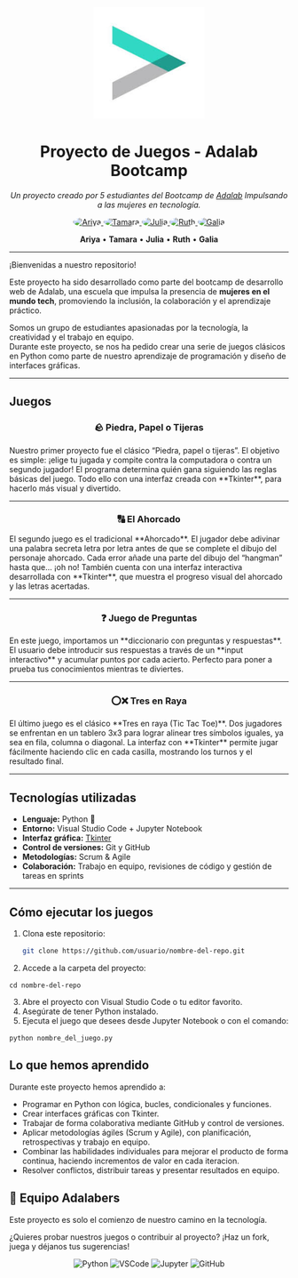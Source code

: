 <p align="center">
<img src="assets/logo-adalab.png" alt="Adalab Logo" width="200"/>
</p>

<h1 align="center"> Proyecto de Juegos - Adalab Bootcamp </h1>

<p align="center">
  <em>Un proyecto creado por 5 estudiantes del Bootcamp de <a href="https://adalab.es">Adalab</a> Impulsando a las mujeres en tecnología.</em>
  

</p>

<p align="center">
  <a href="https://github.com/ariyabritez">
    <img src="https://github.com/ariyabritez.png" width="80" height="80" style="border-radius:50%;" alt="Ariya"/>
  </a>
  <a href="https://github.com/TamDb22">
    <img src="https://github.com/TamDb22.png" width="80" height="80" style="border-radius:50%;" alt="Tamara"/>
  </a>
  <a href="https://github.com/juliaisidroj">
    <img src="https://github.com/juliaisidroj.png" width="80" height="80" style="border-radius:50%;" alt="Julia"/>
  </a>
  <a href="https://github.com/Ruthpsegovia">
    <img src="https://github.com/Ruthpsegovia.png" width="80" height="80" style="border-radius:50%;" alt="Ruth"/>
  </a>
  <a href="https://github.com/galiaisabel">
    <img src="https://github.com/galiaisabel.png" width="80" height="80" style="border-radius:50%;" alt="Galia"/>
  </a>
</p>

<p align="center">
  <b>Ariya</b> • <b>Tamara</b> • <b>Julia</b> • <b>Ruth</b> • <b>Galia</b>
</p>




---

¡Bienvenidas a nuestro repositorio! 
  
Este proyecto ha sido desarrollado como parte del bootcamp de desarrollo web de Adalab, una escuela que impulsa la presencia de **mujeres en el mundo tech**, promoviendo la inclusión, la colaboración y el aprendizaje práctico.  

Somos un grupo de estudiantes apasionadas por la tecnología, la creatividad y el trabajo en equipo.  
Durante este proyecto, se nos ha pedido crear una serie de juegos clásicos en Python como parte de nuestro aprendizaje de programación y diseño de interfaces gráficas.  

---

## Juegos 

<h3 align="center"> 🪨 Piedra, Papel o Tijeras </h3>
Nuestro primer proyecto fue el clásico “Piedra, papel o tijeras”.  
El objetivo es simple: ¡elige tu jugada y compite contra la computadora o contra un segundo jugador!  
El programa determina quién gana siguiendo las reglas básicas del juego.  
Todo ello con una interfaz creada con **Tkinter**, para hacerlo más visual y divertido.

---

<h3 align="center"> 🔠 El Ahorcado </h3>
El segundo juego es el tradicional **Ahorcado**.  
El jugador debe adivinar una palabra secreta letra por letra antes de que se complete el dibujo del personaje ahorcado.  
Cada error añade una parte del dibujo del “hangman” hasta que… ¡oh no!
También cuenta con una interfaz interactiva desarrollada con **Tkinter**, que muestra el progreso visual del ahorcado y las letras acertadas.

---

<h3 align="center">❓ Juego de Preguntas </h3>
En este juego, importamos un **diccionario con preguntas y respuestas**.  
El usuario debe introducir sus respuestas a través de un **input interactivo** y acumular puntos por cada acierto.  
Perfecto para poner a prueba tus conocimientos mientras te diviertes.

---

<h3 align="center"> ⭕❌ Tres en Raya </h3>
El último juego es el clásico **Tres en raya (Tic Tac Toe)**.  
Dos jugadores se enfrentan en un tablero 3x3 para lograr alinear tres símbolos iguales, ya sea en fila, columna o diagonal.  
La interfaz con **Tkinter** permite jugar fácilmente haciendo clic en cada casilla, mostrando los turnos y el resultado final.

---

## Tecnologías utilizadas

- **Lenguaje:** Python 🐍  
- **Entorno:** Visual Studio Code + Jupyter Notebook  
- **Interfaz gráfica:** [Tkinter](https://tkdocs.com/tutorial/index.html)  
- **Control de versiones:** Git y GitHub  
- **Metodologías:** Scrum & Agile  
- **Colaboración:** Trabajo en equipo, revisiones de código y gestión de tareas en sprints  

---

## Cómo ejecutar los juegos

1. Clona este repositorio:  
   ```bash
   git clone https://github.com/usuario/nombre-del-repo.git
2. Accede a la carpeta del proyecto:
  ```
  cd nombre-del-repo
  ```
3. Abre el proyecto con Visual Studio Code o tu editor favorito.
4. Asegúrate de tener Python instalado.
5. Ejecuta el juego que desees desde Jupyter Notebook o con el comando:
  ```
  python nombre_del_juego.py
  ```

## Lo que hemos aprendido

Durante este proyecto hemos aprendido a:

- Programar en Python con lógica, bucles, condicionales y funciones.
- Crear interfaces gráficas con Tkinter.
- Trabajar de forma colaborativa mediante GitHub y control de versiones.
- Aplicar metodologías ágiles (Scrum y Agile), con planificación, retrospectivas y trabajo en equipo.
- Combinar las habilidades individuales para mejorar el producto de forma continua, haciendo incrementos de valor en cada iteracion.
- Resolver conflictos, distribuir tareas y presentar resultados en equipo.

## 💜 Equipo Adalabers

Este proyecto es solo el comienzo de nuestro camino en la tecnología. 

¿Quieres probar nuestros juegos o contribuir al proyecto?
¡Haz un fork, juega y déjanos tus sugerencias! 

<p align="center">
  <img src="https://cdn.jsdelivr.net/gh/devicons/devicon/icons/python/python-original.svg" alt="Python" width="50" height="50"/>
  <img src="https://cdn.jsdelivr.net/gh/devicons/devicon/icons/vscode/vscode-original.svg" alt="VSCode" width="50" height="50"/>
  <img src="https://cdn.jsdelivr.net/gh/devicons/devicon/icons/jupyter/jupyter-original.svg" alt="Jupyter" width="50" height="50"/>
  <img src="https://cdn.jsdelivr.net/gh/devicons/devicon/icons/github/github-original.svg" alt="GitHub" width="50" height="50"/>
</p>


